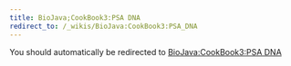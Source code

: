 ```yaml
---
title: BioJava;CookBook3:PSA DNA
redirect_to: /_wikis/BioJava:CookBook3:PSA_DNA
---
```


You should automatically be redirected to [BioJava:CookBook3:PSA DNA](/_wikis/BioJava:CookBook3:PSA_DNA)
